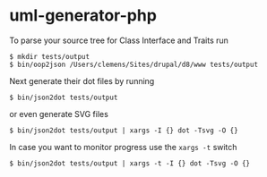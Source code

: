 uml-generator-php
=================

To parse your source tree for Class Interface and Traits run

```
$ mkdir tests/output
$ bin/oop2json /Users/clemens/Sites/drupal/d8/www tests/output
```

Next generate their dot files by running

```
$ bin/json2dot tests/output
```

or even generate SVG files

```
$ bin/json2dot tests/output | xargs -I {} dot -Tsvg -O {}
```

In case you want to monitor progress use the `xargs -t` switch

```
$ bin/json2dot tests/output | xargs -t -I {} dot -Tsvg -O {}
```
